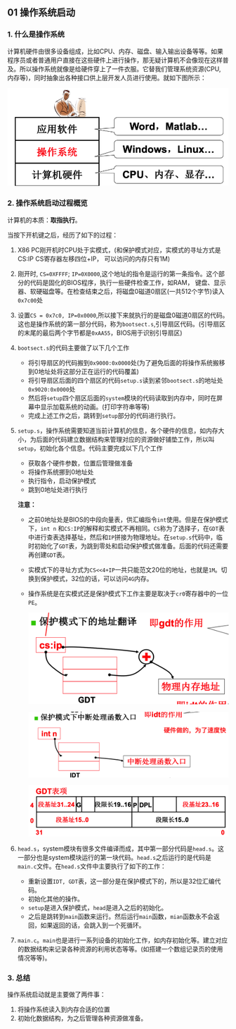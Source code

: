 ## 01 操作系统启动

### 1. 什么是操作系统

计算机硬件由很多设备组成，比如CPU、内存、磁盘、输入输出设备等等。如果程序员或者普通用户直接在这些硬件上进行操作，那无疑计算机不会像现在这样普及。所以操作系统就像是给硬件穿上了一件衣服。它替我们管理系统资源(CPU, 内存等)，同时抽象出各种接口供上层开发人员进行使用。就如下图所示：

![image-20200512221521932](01_images/01.png)

### 2. 操作系统启动过程概览

计算机的本质：**取指执行**。

当按下开机键之后，经历了如下的过程：

1. X86 PC刚开机时CPU处于实模式，(和保护模式对应，实模式的寻址方式是CS:IP CS寄存器左移四位+IP， 可以访问的内存只有1M)

2. 刚开时, `CS=0XFFFF`; `IP=0X0000`,这个地址的指令是运行的第一条指令。这个部分的代码是固化的BIOS程序，执行一些硬件检查工作，如RAM， 键盘、显示器、软硬磁盘等。在检查结束之后，将磁盘0磁道0扇区(一共512个字节)读入`0x7c00`处

3. 设置`CS = 0x7c0, IP=0x0000`,所以接下来就执行的是磁盘0磁道0扇区的代码。这也是操作系统的第一部分代码，称为`bootsect.s`,引导扇区代码。(引导扇区的末尾的最后两个字节都是`0xAA55`，BIOS用于识别引导扇区)

4. `bootsect.s`的代码主要做了以下几个工作

   - 将引导扇区的代码搬到`0x9000:0x0000`处(为了避免后面的将操作系统搬移到0地址处将这部分正在运行的代码覆盖)
   - 将引导扇区后面的四个扇区的代码`setup.s`读到紧邻`bootsect.s`的地址处`0x9020:0x0000`处
   - 然后将`setup`四个扇区后面的`system`模块的代码读取到内存中，同时在屏幕中显示加载系统的动画。(打印字符串等等)
   - 完成上述工作之后，跳转到`setup`部分的代码进行执行。

5. `setup.s`，操作系统需要知道当前计算机的信息，各个硬件的信息，如内存大小，为后面的代码建立数据结构来管理对应的资源做好铺垫工作，所以叫`setup`，初始化各个信息。代码主要完成以下几个工作

   - 获取各个硬件参数，位置后管理做准备
   - 将操作系统挪到0地址处
   - 执行指令，启动保护模式
   - 跳到0地址处进行执行

   **注意：**

   - 之前0地址处是BIOS的中段向量表，供汇编指令`int`使用。但是在保护模式下，`int n` 和`CS:IP`的解释和实模式不再相同。`CS`称为了选择子，在`GDT`表中进行查表选择基址，然后和`IP`拼接为物理地址。在`setup.s`代码中，临时初始化了`GDT`表，为跳到零处和启动保护模式做准备。后面的代码还需要再创建`GDT`表。

   - 实模式下的寻址方式为`CS<<4+IP`一共只能范文20位的地址，也就是`1M`。切换到保护模式，32位的话，可以访问`4G`内存。

   - 操作系统是在实模式还是保护模式下工作主要是取决于`cr0`寄存器中的一位`PE`。

     ![](01_images/02.png)

     ![image-20200512225501417](01_images/03.png)

     ![image-20200512225943869](01_images/04.png)

6. `head.s`，system模块有很多文件编译而成，其中第一部分代码是`head.s`。这一部分也是system模块运行的第一块代码。`head.s`之后运行的是代码是`main.c`文件。在`head.s`文件中主要执行了如下的工作：

   - 重新设置`IDT, GDT`表，这一部分是在保护模式下的，所以是32位汇编代码。
   - 初始化其他的操作。
   - `setup`是进入保护模式，`head`是进入之后的初始化。
   - 之后是跳转到`main`函数来运行。然后运行`main`函数，`mian`函数永不会返回，如果返回的话，会跳入到一个死循环。

7. `main.c`。`main`也是进行一系列设备的初始化工作，如内存初始化等。建立对应的数据结构来记录各种资源的利用状态等等。(如搭建一个数组记录页的使用情况等等)。

### 3. 总结

操作系统启动就是主要做了两件事：

1. 将操作系统读入到内存合适的位置
2. 初始化数据结构，为之后管理各种资源做准备。


